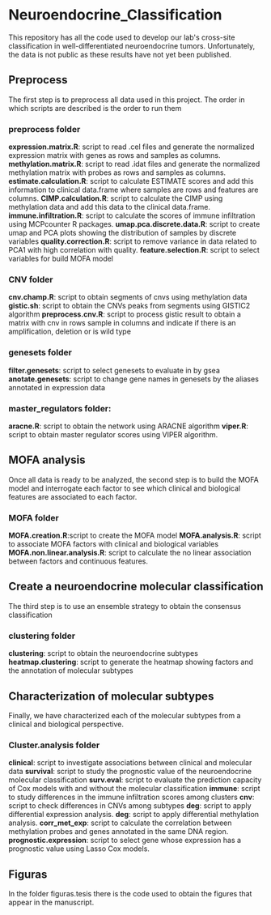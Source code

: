 # Neuroendocrine_Classification
This repository has all the code used to develop our lab's cross-site classification in well-differentiated neuroendocrine tumors. Unfortunately, the data is not public as these results have not yet been published.

## Preprocess

The first step is to preprocess all data used in this project. The order in which scripts are described is the order to run them

### preprocess folder

**expression.matrix.R**: script to read .cel files and generate the normalized expression matrix with genes as rows and samples as columns.
**methylation.matrix.R**: script to read .idat files and generate the normalized methylation matrix with probes as rows and samples as columns.
**estimate.calculation.R**: script to calculate ESTIMATE scores and add this information to clinical data.frame where samples are rows and features are columns.
**CIMP.calculation.R**: script to calculate the CIMP using methylation data and add this data to the clinical data.frame.
**immune.infiltration.R**: script to calculate the scores of immune infiltration using MCPcounter R packages.
**umap.pca.discrete.data.R**: script to create umap and PCA plots showing the distribution of samples by discrete variables
**quality.correction.R**: script to remove variance in data related to PCA1 with high correlation with quality.
**feature.selection.R**: script to select variables for build MOFA model

### CNV folder

**cnv.champ.R**: script to obtain segments of cnvs using methylation data
**gistic.sh**: script to obtain the CNVs peaks from segments using GISTIC2 algorithm
**preprocess.cnv.R**: script to process gistic result to obtain a matrix with cnv in rows sample in columns and indicate if there is an amplification, deletion or is wild type

### genesets folder

**filter.genesets**: script to select genesets to evaluate in by gsea 
**anotate.genesets**: script to change gene names in genesets by the aliases annotated in expression data

### master_regulators folder:

**aracne.R**: script to obtain the network using ARACNE algorithm
**viper.R**: script to obtain master regulator scores using VIPER algorithm.

## MOFA analysis

Once all data is ready to be analyzed, the second step is to build the MOFA model and interrogate each factor to see which clinical and biological features are associated to each factor.
### MOFA folder

**MOFA.creation.R**:script to create the MOFA model 
**MOFA.analysis.R**: script to associate MOFA factors with clinical and biological variables
**MOFA.non.linear.analysis.R**: script to calculate the no linear association between factors and continuous features.

## Create a neuroendocrine molecular classification

The third step is to use an ensemble strategy to obtain the consensus classification 

### clustering folder

**clustering**: script to obtain the neuroendocrine subtypes
**heatmap.clustering**: script to generate the heatmap showing factors and the annotation of molecular subtypes

## Characterization of molecular subtypes
Finally, we have characterized each of the molecular subtypes from a clinical and biological perspective.

### Cluster.analysis folder

**clinical**: script to investigate associations between clinical and molecular data
**survival**: script to study the prognostic value of the neuroendocrine molecular classification
**surv.eval**: script to evaluate the prediction capacity of Cox models with and without the molecular classification
**immune**: script to study differences in the immune infiltration scores among clusters
**cnv**: script to check differences in CNVs among subtypes
**deg**: script to apply differential expression analysis.
**deg**: script to apply differential methylation analysis.
**corr_met_exp**: script to calculate the correlation between methylation probes and genes annotated in the same DNA region.
**prognostic.expression**: script to select gene whose expression has a prognostic value using Lasso Cox models.


## Figuras

In the folder figuras.tesis there is the code used to obtain the figures that appear in the manuscript.

